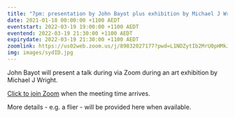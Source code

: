 ```yaml
---
title: "7pm: presentation by John Bayot plus exhibition by Michael J Wright"
date: 2021-01-18 00:00:00 +1100 AEDT
eventstart: 2022-03-19 19:00:00 +1100 AEDT
eventend: 2022-03-19 21:30:00 +1100 AEDT
expirydate: 2022-03-19 21:30:00 +1100 AEDT
zoomlink: https://us02web.zoom.us/j/89832027177?pwd=L1NDZytIb2MrU0pHMkJ4SVJBdG5EQT09
img: images/sydID.jpg
---
```


John Bayot will present a talk during via Zoom during an art exhibition by Michael J Wright.

[Click to join Zoom](https://us02web.zoom.us/j/89832027177?pwd=L1NDZytIb2MrU0pHMkJ4SVJBdG5EQT09) when the meeting time arrives.

More details - e.g. a flier - will be provided here when available.